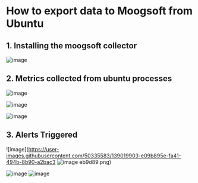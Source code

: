 # How to export data to Moogsoft from Ubuntu 
## 1. Installing the moogsoft collector
![image](https://user-images.githubusercontent.com/50335583/138872552-9340b556-dc36-4142-99e3-d9db442913c2.png)

## 2. Metrics collected from ubuntu processes
![image](https://user-images.githubusercontent.com/50335583/138872786-0e563e9c-5fe3-470e-9193-daa72eb82d82.png)

![image](https://user-images.githubusercontent.com/50335583/138880400-d76e9303-3eff-44de-8be5-9b436eb1773c.png)

![image](https://user-images.githubusercontent.com/50335583/138880619-6a5ed6f5-65bf-4777-9830-90529d80838f.png)

## 3. Alerts Triggered
![image](https://user-images.githubusercontent.com/50335583/139019903-e09b895e-fa41-494b-8b90-a2bac3
![image](https://user-images.githubusercontent.com/50335583/139020026-3f546529-1cf8-4051-89d9-5335e2f163a9.png)
eb9d89.png)

![image](https://user-images.githubusercontent.com/50335583/139019655-def99181-45fa-4daf-a71b-e7a220c53ea6.png)
![image](https://user-images.githubusercontent.com/50335583/139019767-0df98f09-e8c0-423d-bc38-1c8dfa56b798.png)







